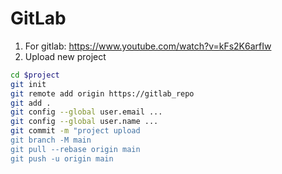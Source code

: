 # GitLab

1. For gitlab: https://www.youtube.com/watch?v=kFs2K6arfIw
2. Upload new project
```bash
cd $project
git init
git remote add origin https://gitlab_repo
git add .
git config --global user.email ...
git config --global user.name ...
git commit -m "project upload
git branch -M main
git pull --rebase origin main
git push -u origin main
```
